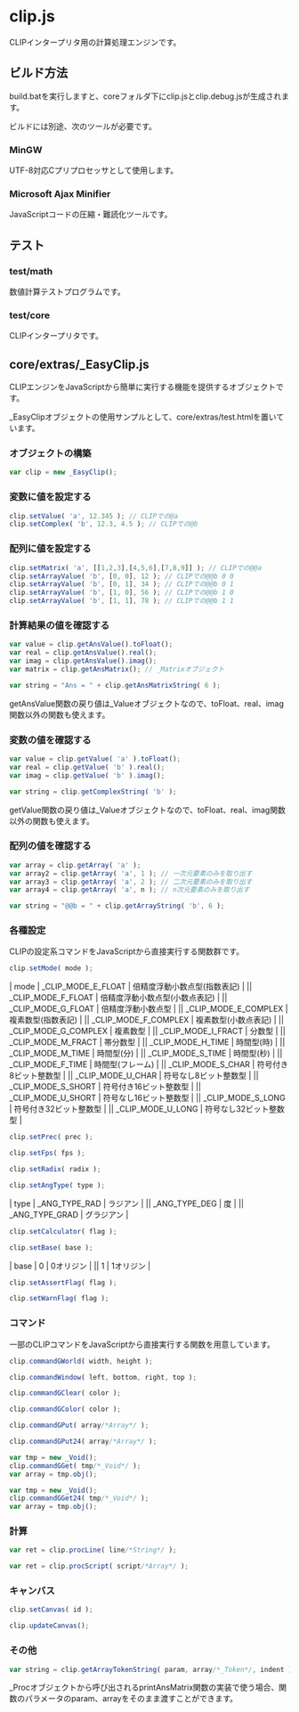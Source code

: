 # clip.js

CLIPインタープリタ用の計算処理エンジンです。

## ビルド方法

build.batを実行しますと、coreフォルダ下にclip.jsとclip.debug.jsが生成されます。

ビルドには別途、次のツールが必要です。

### MinGW

UTF-8対応Cプリプロセッサとして使用します。

### Microsoft Ajax Minifier

JavaScriptコードの圧縮・難読化ツールです。

## テスト

### test/math

数値計算テストプログラムです。

### test/core

CLIPインタープリタです。

## core/extras/_EasyClip.js

CLIPエンジンをJavaScriptから簡単に実行する機能を提供するオブジェクトです。

_EasyClipオブジェクトの使用サンプルとして、core/extras/test.htmlを置いています。

### オブジェクトの構築

```javascript
var clip = new _EasyClip();
```

### 変数に値を設定する

```javascript
clip.setValue( 'a', 12.345 ); // CLIPでの@a
clip.setComplex( 'b', 12.3, 4.5 ); // CLIPでの@b
```

### 配列に値を設定する

```javascript
clip.setMatrix( 'a', [[1,2,3],[4,5,6],[7,8,9]] ); // CLIPでの@@a
clip.setArrayValue( 'b', [0, 0], 12 ); // CLIPでの@@b 0 0
clip.setArrayValue( 'b', [0, 1], 34 ); // CLIPでの@@b 0 1
clip.setArrayValue( 'b', [1, 0], 56 ); // CLIPでの@@b 1 0
clip.setArrayValue( 'b', [1, 1], 78 ); // CLIPでの@@b 1 1
```

### 計算結果の値を確認する

```javascript
var value = clip.getAnsValue().toFloat();
var real = clip.getAnsValue().real();
var imag = clip.getAnsValue().imag();
var matrix = clip.getAnsMatrix(); // _Matrixオブジェクト
```

```javascript
var string = "Ans = " + clip.getAnsMatrixString( 6 );
```

getAnsValue関数の戻り値は_Valueオブジェクトなので、toFloat、real、imag関数以外の関数も使えます。

### 変数の値を確認する

```javascript
var value = clip.getValue( 'a' ).toFloat();
var real = clip.getValue( 'b' ).real();
var imag = clip.getValue( 'b' ).imag();
```

```javascript
var string = clip.getComplexString( 'b' );
```

getValue関数の戻り値は_Valueオブジェクトなので、toFloat、real、imag関数以外の関数も使えます。

### 配列の値を確認する

```javascript
var array = clip.getArray( 'a' );
var array2 = clip.getArray( 'a', 1 ); // 一次元要素のみを取り出す
var array3 = clip.getArray( 'a', 2 ); // 二次元要素のみを取り出す
var array4 = clip.getArray( 'a', n ); // n次元要素のみを取り出す
```

```javascript
var string = "@@b = " + clip.getArrayString( 'b', 6 );
```

### 各種設定

CLIPの設定系コマンドをJavaScriptから直接実行する関数群です。

```javascript
clip.setMode( mode );
```

| mode | _CLIP_MODE_E_FLOAT | 倍精度浮動小数点型(指数表記) |
|| _CLIP_MODE_F_FLOAT | 倍精度浮動小数点型(小数点表記) |
|| _CLIP_MODE_G_FLOAT | 倍精度浮動小数点型 |
|| _CLIP_MODE_E_COMPLEX | 複素数型(指数表記) |
|| _CLIP_MODE_F_COMPLEX | 複素数型(小数点表記) |
|| _CLIP_MODE_G_COMPLEX | 複素数型 |
|| _CLIP_MODE_I_FRACT | 分数型 |
|| _CLIP_MODE_M_FRACT | 帯分数型 |
|| _CLIP_MODE_H_TIME | 時間型(時) |
|| _CLIP_MODE_M_TIME | 時間型(分) |
|| _CLIP_MODE_S_TIME | 時間型(秒) |
|| _CLIP_MODE_F_TIME | 時間型(フレーム) |
|| _CLIP_MODE_S_CHAR | 符号付き8ビット整数型 |
|| _CLIP_MODE_U_CHAR | 符号なし8ビット整数型 |
|| _CLIP_MODE_S_SHORT | 符号付き16ビット整数型 |
|| _CLIP_MODE_U_SHORT | 符号なし16ビット整数型 |
|| _CLIP_MODE_S_LONG | 符号付き32ビット整数型 |
|| _CLIP_MODE_U_LONG | 符号なし32ビット整数型 |

```javascript
clip.setPrec( prec );
```

```javascript
clip.setFps( fps );
```

```javascript
clip.setRadix( radix );
```

```javascript
clip.setAngType( type );
```

| type | _ANG_TYPE_RAD | ラジアン |
|| _ANG_TYPE_DEG | 度 |
|| _ANG_TYPE_GRAD | グラジアン |

```javascript
clip.setCalculator( flag );
```

```javascript
clip.setBase( base );
```

| base | 0 | 0オリジン |
|| 1 | 1オリジン |

```javascript
clip.setAssertFlag( flag );
```

```javascript
clip.setWarnFlag( flag );
```

### コマンド

一部のCLIPコマンドをJavaScriptから直接実行する関数を用意しています。

```javascript
clip.commandGWorld( width, height );
```

```javascript
clip.commandWindow( left, bottom, right, top );
```

```javascript
clip.commandGClear( color );
```

```javascript
clip.commandGColor( color );
```

```javascript
clip.commandGPut( array/*Array*/ );
```

```javascript
clip.commandGPut24( array/*Array*/ );
```

```javascript
var tmp = new _Void();
clip.commandGGet( tmp/*_Void*/ );
var array = tmp.obj();
```

```javascript
var tmp = new _Void();
clip.commandGGet24( tmp/*_Void*/ );
var array = tmp.obj();
```

### 計算

```javascript
var ret = clip.procLine( line/*String*/ );
```

```javascript
var ret = clip.procScript( script/*Array*/ );
```

### キャンバス

```javascript
clip.setCanvas( id );
```

```javascript
clip.updateCanvas();
```

### その他

```javascript
var string = clip.getArrayTokenString( param, array/*_Token*/, indent );
```

_Procオブジェクトから呼び出されるprintAnsMatrix関数の実装で使う場合、関数のパラメータのparam、arrayをそのまま渡すことができます。
